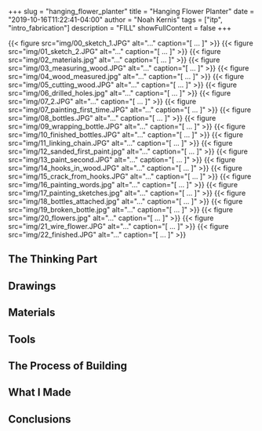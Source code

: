 +++
slug = "hanging_flower_planter"
title = "Hanging Flower Planter"
date = "2019-10-16T11:22:41-04:00"
author = "Noah Kernis"
tags = ["itp", "intro_fabrication"]
description = "FILL"
showFullContent = false
+++

{{< figure src="img/00_sketch_1.JPG" alt="..." caption="[ ... ]" >}}
{{< figure src="img/01_sketch_2.JPG" alt="..." caption="[ ... ]" >}}
{{< figure src="img/02_materials.jpg" alt="..." caption="[ ... ]" >}}
{{< figure src="img/03_measuring_wood.JPG" alt="..." caption="[ ... ]" >}}
{{< figure src="img/04_wood_measured.jpg" alt="..." caption="[ ... ]" >}}
{{< figure src="img/05_cutting_wood.JPG" alt="..." caption="[ ... ]" >}}
{{< figure src="img/06_drilled_holes.jpg" alt="..." caption="[ ... ]" >}}
{{< figure src="img/07_2.JPG" alt="..." caption="[ ... ]" >}}
{{< figure src="img/07_painting_first_time.JPG" alt="..." caption="[ ... ]" >}}
{{< figure src="img/08_bottles.JPG" alt="..." caption="[ ... ]" >}}
{{< figure src="img/09_wrapping_bottle.JPG" alt="..." caption="[ ... ]" >}}
{{< figure src="img/10_finished_bottles.JPG" alt="..." caption="[ ... ]" >}}
{{< figure src="img/11_linking_chain.JPG" alt="..." caption="[ ... ]" >}}
{{< figure src="img/12_sanded_first_paint.jpg" alt="..." caption="[ ... ]" >}}
{{< figure src="img/13_paint_second.JPG" alt="..." caption="[ ... ]" >}}
{{< figure src="img/14_hooks_in_wood.JPG" alt="..." caption="[ ... ]" >}}
{{< figure src="img/15_crack_from_hooks.JPG" alt="..." caption="[ ... ]" >}}
{{< figure src="img/16_painting_words.jpg" alt="..." caption="[ ... ]" >}}
{{< figure src="img/17_painting_sketches.jpg" alt="..." caption="[ ... ]" >}}
{{< figure src="img/18_bottles_attached.jpg" alt="..." caption="[ ... ]" >}}
{{< figure src="img/19_broken_bottle.jpg" alt="..." caption="[ ... ]" >}}
{{< figure src="img/20_flowers.jpg" alt="..." caption="[ ... ]" >}}
{{< figure src="img/21_wire_flower.JPG" alt="..." caption="[ ... ]" >}}
{{< figure src="img/22_finished.JPG" alt="..." caption="[ ... ]" >}}

## The Thinking Part

## Drawings

## Materials

## Tools

## The Process of Building

## What I Made

## Conclusions 